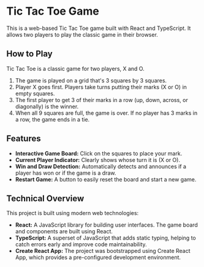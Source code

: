 # Tic Tac Toe Game

This is a web-based Tic Tac Toe game built with React and TypeScript. It allows two players to play the classic game in their browser.

## How to Play

Tic Tac Toe is a classic game for two players, X and O.

1.  The game is played on a grid that's 3 squares by 3 squares.
2.  Player X goes first. Players take turns putting their marks (X or O) in empty squares.
3.  The first player to get 3 of their marks in a row (up, down, across, or diagonally) is the winner.
4.  When all 9 squares are full, the game is over. If no player has 3 marks in a row, the game ends in a tie.

## Features

*   **Interactive Game Board:** Click on the squares to place your mark.
*   **Current Player Indicator:** Clearly shows whose turn it is (X or O).
*   **Win and Draw Detection:** Automatically detects and announces if a player has won or if the game is a draw.
*   **Restart Game:** A button to easily reset the board and start a new game.

## Technical Overview

This project is built using modern web technologies:

*   **React:** A JavaScript library for building user interfaces. The game board and components are built using React.
*   **TypeScript:** A superset of JavaScript that adds static typing, helping to catch errors early and improve code maintainability.
*   **Create React App:** The project was bootstrapped using Create React App, which provides a pre-configured development environment.

The main application logic can be found in `src/App.tsx`. Static assets like the `index.html` template and icons are located in the `public` directory.

## Deployment

This project is automatically built and deployed to GitHub Pages.

You can play the live game here: [https://cpapazoglou.github.io/tictactoe](https://cpapazoglou.github.io/tictactoe)

## Development

To set up the project for local development:

1.  **Clone the repository:**
    ```bash
    git clone https://github.com/cpapazoglou/tictactoe.git
    cd tictactoe
    ```
2.  **Install dependencies:**
    ```bash
    npm install
    ```

### Available Scripts

In the project directory, you can run:

*   `npm start`
    *   Runs the app in development mode.
    *   Open [http://localhost:3000](http://localhost:3000) to view it in your browser.
    *   The page will reload when you make changes.
    *   You may also see any lint errors in the console.

*   `npm test`
    *   Launches the test runner in interactive watch mode.
    *   See the section about [running tests](https://facebook.github.io/create-react-app/docs/running-tests) for more information.

*   `npm run build`
    *   Builds the app for production to the `build` folder.
    *   It correctly bundles React in production mode and optimizes the build for the best performance.
    *   The build is minified and the filenames include hashes.
    *   Your app is ready to be deployed!
    *   See the section about [deployment](https://facebook.github.io/create-react-app/docs/deployment) for more information.

## Deployment (Manual)

This project uses `gh-pages` to deploy the `build` directory to the `gh-pages` branch on GitHub, which is then served by GitHub Pages.

To deploy manually:

1.  **Build the project:**
    ```bash
    npm run build
    ```
    This command creates a `build` directory with the production-ready version of your app.

2.  **Deploy to GitHub Pages:**
    ```bash
    npm run deploy
    ```
    This command will push the contents of the `build` directory to the `gh-pages` branch of your repository. Ensure your `package.json` `homepage` field is set correctly for GitHub Pages to serve your site from the correct URL.
